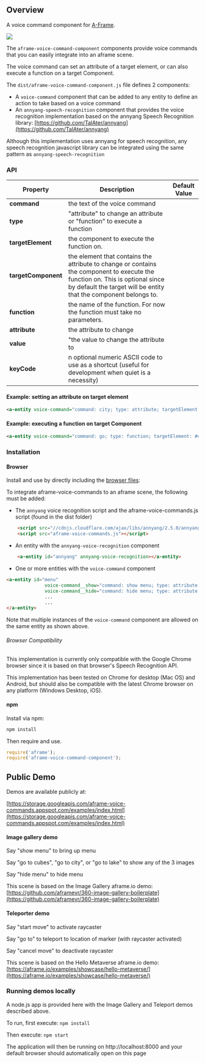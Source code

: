 
## Overview

A voice command component for [A-Frame](https://aframe.io).

![](https://storage.googleapis.com/aframe-voice-commands.appspot.com/images/show_hide_menu.png)

The `aframe-voice-command-component` components provide voice commands that you can easily integrate into an aframe scene. 

The voice command can set an attribute of a target element, or can also execute a function on a target Component.

The `dist/aframe-voice-command-component.js` file defines 2 components:

* A `voice-command` component that can be added to any entity to define an action to take based on a voice command
* An `annyang-speech-recognition` component that provides the voice recognition implementation based on the annyang Speech Recognition library:  [https://github.com/TalAter/annyang](https://github.com/TalAter/annyang)

Although this implementation uses annyang for speech recognition, any speech recognition javascript library can be integrated using the same pattern as `annyang-speech-recognition`

### API

| Property | Description | Default Value |
| -------- | ----------- | ------------- |
| **command**   | the text of the voice command  | |
| **type**  | "attribute" to change an attribute or "function" to execute a function  | |
| **targetElement**  | the component to execute the function on. | |
| **targetComponent**  | the element that contains the attribute to change or contains the component to execute the function on.   This is optional since by default the target will be entity that the component belongs to.  | |
| **function**  | the name of the function.  For now the function must take no parameters.  | |
| **attribute**  |the attribute to change  | |
| **value**  | "the value to change the attribute to  | |
| **keyCode**  | n optional numeric ASCII code to use as a shortcut (useful for development when quiet is a necessity)  | |

#### Example: setting an attribute on target element

```xml
<a-entity voice-command="command: city; type: attribute; targetElement: #image-360; attribute: src; value: #city;"></a-entity>
```
#### Example: executing a function on target Component

```xml
<a-entity voice-command="command: go; type: function; targetElement: #cursor; targetComponent: teleporter; function: teleport; keyCode: 13"></a-entity>
```

### Installation

#### Browser

Install and use by directly including the [browser files](dist):

To integrate aframe-voice-commands to an aframe scene, the following must be added:

* The `annyang` voice recognition script and the aframe-voice-commands.js script (found in the dist folder)
```html
    <script src="//cdnjs.cloudflare.com/ajax/libs/annyang/2.5.0/annyang.min.js"></script>
    <script src="aframe-voice-commands.js"></script>
```

* An entity with the `annyang-voice-recognition` component
```html
    <a-entity id="annyang" annyang-voice-recognition></a-entity>
```

* One or more entities with the `voice-command` component
```html
<a-entity id="menu"
              voice-command__show="command: show menu; type: attribute; attribute: visible; value: true;"
              voice-command__hide="command: hide menu; type: attribute; attribute: visible; value: false;">
              ...
              ...
</a-entity>
```
Note that multiple instances of the `voice-command` component are allowed on the same entity as shown above.

###### Browser Compatibility

This implementation is currently only compatible with the Google Chrome browser since it is based on that browser's Speech Recognition API. 

This implementation has been tested on Chrome for desktop (Mac OS) and Android, but should also be compatible with the latest Chrome browser on any platform (Windows Desktop, iOS).

#### npm

Install via npm:

```bash
npm install 
```

Then require and use.

```js
require('aframe');
require('aframe-voice-command-component');
```

## Public Demo

Demos are available publicly at:

[https://storage.googleapis.com/aframe-voice-commands.appspot.com/examples/index.html](https://storage.googleapis.com/aframe-voice-commands.appspot.com/examples/index.html)
 
#### Image gallery demo

Say "show menu" to bring up menu

Say "go to cubes", "go to city", or "go to lake" to show any of the 3 images

Say "hide menu" to hide menu

This scene is based on the Image Gallery aframe.io demo:  [https://github.com/aframevr/360-image-gallery-boilerplate](https://github.com/aframevr/360-image-gallery-boilerplate)

#### Teleporter demo

Say "start move" to activate raycaster

Say "go to" to teleport to location of marker (with raycaster activated)

Say "cancel move" to deactivate raycaster

This scene is based on the Hello Metaverse aframe.io demo: [https://aframe.io/examples/showcase/hello-metaverse/](https://aframe.io/examples/showcase/hello-metaverse/)


### Running demos locally

A node.js app is provided here with the Image Gallery and Teleport demos described above. 
 
To run, first execute:  `npm install`

Then execute: `npm start`

The application will then be running on http://localhost:8000 and your default browser should automatically open on this page

